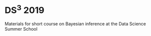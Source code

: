 # DS<sup>3</sup> 2019
Materials for short course on Bayesian inference at the Data Science Summer School
